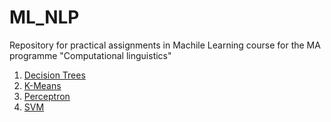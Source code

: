 # ML_NLP

Repository for practical assignments in Machile Learning course for the MA programme "Computational linguistics"

1. [Decision Trees](https://github.com/tatiana-iazykova/ML_NLP/tree/main/Decision%20Trees)
2. [K-Means](https://github.com/tatiana-iazykova/ML_NLP/tree/main/K-Means)
3. [Perceptron](https://github.com/tatiana-iazykova/ML_NLP/tree/main/Perceptron)
4. [SVM](https://github.com/tatiana-iazykova/ML_NLP/tree/main/SVM)
